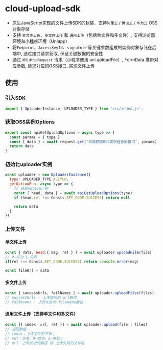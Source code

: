 # cloud-upload-sdk

- 原生JavaScript实现的文件上传SDK的封装，支持`阿里云` / `腾讯云` / `华为云` OSS 对象存储
- 支持 `单文件上传`、`多文件上传` 和 `通用上传`（包括单文件和多文件）, 支持浏览器环境和小程序环境（Uniapp）
- 将`Endpoint`、`AccessKeyId`、`signature` 等关键参数组成的实例对象存储在后端中, 通过接口请求获取, 保证关键数据的安全性
- 通过 `XMLHttpRequest` 请求（小程序使用 uni.uploadFile）, FormData 携带对应参数, 请求对应的OSS接口, 实现文件上传

## 使用

### 引入SDK

```js
import { UploaderInstance, UPLOADER_TYPE } from 'src/index.js';
```

### 获取OSS实例Options


```js
export const apiGetUploadOptions = async type => {
  const params = { type }
  const { data } = await request.get('后端获取OSS实例信息的接口', params)
  return data
}
```

### 初始化uploader实例

```js
const uploader = new UploaderInstance({
  type: UPLOADER_TYPE.ALIYUN,
  getOptionFun: async type => {
    // 获取option示例
    const { head, data } = await apiGetUploadOptions(type)
    if (head.ret !== Consts.RET_CODE.SUCCESS) return null

    return data
  }
})
```

### 上传文件

#### 单文件上传

```js
const { data, head:{ msg, ret } } = await uploader.uploadFile(file)
// 0-成功 1-失败
if(ret !== Consts.RET_CODE.SUCCESS) return console.error(msg)

const fileUrl = data
```

#### 多文件上传

```js
const { successUrls, failNames } = await uploader.uploadFiles(files)
// successUrls - 上传成功的 url数组
// failNames - 上传失败的 fileName数组
```

#### 通用文件上传（支持单文件和多文件）

```js
const [{ index, url, ret }] = await uploader.upload(file | files)
// 返回数组
// index：上传文件的下标；
// ret：状态，0-成功，1-失败；
// url：上传成功的路径 或 上传失败的文件名
```